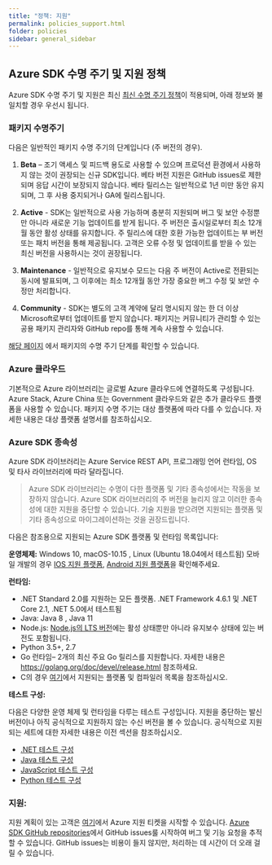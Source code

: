 ```yaml
---
title: "정책: 지원"
permalink: policies_support.html
folder: policies
sidebar: general_sidebar
---
```


## **Azure SDK 수명 주기 및 지원 정책**

Azure SDK 수명 주기 및 지원은 최신 [최신 수명 주기 정책](https://docs.microsoft.com/ko-kr/lifecycle/policies/modern)이 적용되며, 아래 정보와 불일치할 경우 우선시 됩니다.

### **패키지 수명주기**

다음은 일반적인 패키지 수명 주기의 단계입니다 (주 버전의 경우).

1. **Beta** – 조기 액세스 및 피드백 용도로 사용할 수 있으며 프로덕션 환경에서 사용하지 않는 것이 권장되는 신규 SDK입니다.
   베타 버전 지원은 GitHub issues로 제한되며 응답 시간이 보장되지 않습니다. 베타 릴리스는 일반적으로 1년 미만 동안 유지되며, 그 후 사용 중지되거나 GA에 릴리스됩니다.

2. **Active** - SDK는 일반적으로 사용 가능하며 충분히 지원되며 버그 및 보안 수정뿐만 아니라 새로운 기능 업데이트를 받게 됩니다.
   주 버전은 출시일로부터 최소 12개월 동안 활성 상태를 유지합니다. 주 릴리스에 대한 호환 가능한 업데이트는 부 버전 또는 패치 버전을 통해 제공됩니다.
   고객은 오류 수정 및 업데이트를 받을 수 있는 최신 버전을 사용하시는 것이 권장됩니다.

3. **Maintenance** - 일반적으로 유지보수 모드는 다음 주 버전이 Active로 전환되는 동시에 발표되며,
   그 이후에는 최소 12개월 동안 가장 중요한 버그 수정 및 보안 수정만 처리합니다.

4. **Community** - SDK는 별도의 고객 계약에 달리 명시되지 않는 한 더 이상 Microsoft로부터 업데이트를 받지 않습니다.
   패키지는 커뮤니티가 관리할 수 있는 공용 패키지 관리자와 GitHub repo를 통해 계속 사용할 수 있습니다.

[해당 페이지](https://azure.github.io/azure-sdk/releases/latest/index.html) 에서 패키지의 수명 주기 단계를 확인할 수 있습니다.

### **Azure 클라우드**

기본적으로 Azure 라이브러리는 글로벌 Azure 클라우드에 연결하도록 구성됩니다.
Azure Stack, Azure China 또는 Government 클라우드와 같은 추가 클라우드 플랫폼을 사용할 수 있습니다.
패키지 수명 주기는 대상 플랫폼에 따라 다를 수 있습니다. 자세한 내용은 대상 플랫폼 설명서를 참조하십시오.

### **Azure SDK 종속성**

Azure SDK 라이브러리는 Azure Service REST API, 프로그래밍 언어 런타임, OS 및 타사 라이브러리에 따라 달라집니다.

> Azure SDK 라이브러리는 수명이 다한 플랫폼 및 기타 종속성에서는 작동을 보장하지 않습니다. Azure SDK 라이브러리의 주 버전을 늘리지 않고 이러한 종속성에 대한 지원을 중단할 수 있습니다. 기술 지원을 받으려면 지원되는 플랫폼 및 기타 종속성으로 마이그레이션하는 것을 권장드립니다.

다음은 참조용으로 지원되는 Azure SDK 플랫폼 및 런타임 목록입니다:

**운영체제:** Windows 10, macOS-10.15 , Linux (Ubuntu 18.04에서 테스트됨)
모바일 개발의 경우 [IOS 지원 플랫폼](https://azure.github.io/azure-sdk-korean/ios_design.html#ios-library-support), [Android 지원 플랫폼](https://azure.github.io/azure-sdk-korean/android_design.html)을 확인해주세요.

**런타임:**

- .NET Standard 2.0를 지원하는 모든 플랫폼. .NET Framework 4.6.1 및 .NET Core 2.1, .NET 5.0에서 테스트됨
- Java: Java 8 , Java 11
- Node.js: [Node.js의 LTS 버전](https://nodejs.org/ko/about/releases/)에는 활성 상태뿐만 아니라 유지보수 상태에 있는 버전도 포함됩니다.
- Python 3.5+, 2.7
- Go 런타임– 2개의 최신 주요 Go 릴리스를 지원합니다. 자세한 내용은 https://golang.org/doc/devel/release.html 참조하세요.
- C의 경우 [여기](https://azure.github.io/azure-sdk-korean/clang_design.html)에서 지원되는 플랫폼 및 컴파일러 목록을 참조하십시오.

**테스트 구성:**

다음은 다양한 운영 체제 및 런타임을 다루는 테스트 구성입니다. 지원을 중단하는 발신 버전이나 아직 공식적으로 지원하지 않는 수신 버전을 볼 수 있습니다. 공식적으로 지원되는 세트에 대한 자세한 내용은 이전 섹션을 참조하십시오.

- [.NET 테스트 구성](https://github.com/Azure/azure-sdk-for-java/blob/main/eng/pipelines/templates/stages/platform-matrix.json)
- [Java 테스트 구성](https://github.com/Azure/azure-sdk-for-java/blob/main/eng/pipelines/templates/stages/platform-matrix.json)
- [JavaScript 테스트 구성](https://github.com/Azure/azure-sdk-for-js/blob/main/eng/pipelines/templates/stages/platform-matrix.json)
- [Python 테스트 구성](https://github.com/Azure/azure-sdk-for-python/blob/main/eng/pipelines/templates/stages/platform-matrix.json)

### **지원**:

지원 계획이 있는 고객은 [여기](https://azure.microsoft.com/ko-kr/support/create-ticket/)에서 Azure 지원 티켓을 시작할 수 있습니다.
[Azure SDK GitHub repositories](https://github.com/Azure/azure-sdk/blob/main/README.md)에서 GitHub issues룰 시작하여 버그 및 기능 요청을 추적할 수 있습니다. GitHub issues는 비용이 들지 않지만, 처리하는 데 시간이 더 오래 걸릴 수 있습니다.
